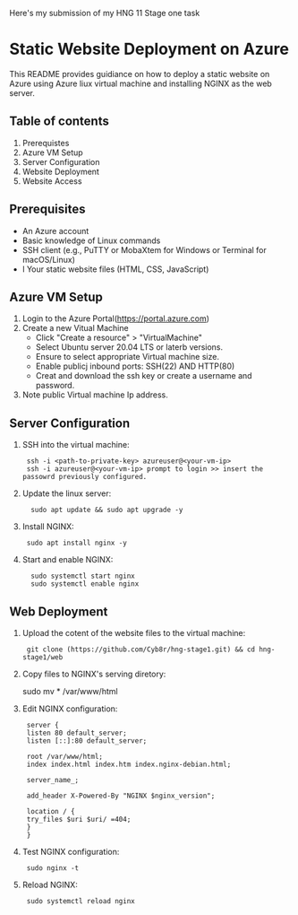 Here's my submission of my HNG 11 Stage one task

# Static Website Deployment on Azure

This README provides guidiance on how to deploy a static website on Azure using Azure liux virtual machine and installing NGINX as the web server.

## Table of contents

1. Prerequistes
2. Azure VM Setup
3. Server Configuration
4. Website Deployment
5. Website Access

## Prerequisites

- An Azure account
- Basic knowledge of Linux commands
- SSH client (e.g., PuTTY or MobaXtem for Windows or Terminal for macOS/Linux)
- l Your static website files (HTML, CSS, JavaScript)

## Azure VM Setup

1. Login to the Azure Portal(https://portal.azure.com)
2. Create a new Vitual Machine
    - Click "Create a resource" > "VirtualMachine"
    - Select Ubuntu server 20.04 LTS or laterb versions. 
    - Ensure to select appropriate Virtual machine size.
    - Enable publicj inbound ports: SSH(22) AND HTTP(80)
    - Creat and download the ssh key or create a username and password. 
3. Note public Virtual machine Ip address.

## Server Configuration

1. SSH into the virtual machine:

        ssh -i <path-to-private-key> azureuser@<your-vm-ip>
        ssh -i azureuser@<your-vm-ip> prompt to login >> insert the passowrd previously configured.

2. Update the linux server:

         sudo apt update && sudo apt upgrade -y

3. Install NGINX:

        sudo apt install nginx -y

4. Start and enable NGINX:

         sudo systemctl start nginx
         sudo systemctl enable nginx

## Web Deployment

1. Upload the cotent of the website files to the virtual machine:

        git clone (https://github.com/Cyb8r/hng-stage1.git) && cd hng-stage1/web

2. Copy files to NGINX's serving diretory:

     sudo mv * /var/www/html

3. Edit NGINX configuration:

        server {
        listen 80 default_server;
        listen [::]:80 default_server;

        root /var/www/html;
        index index.html index.htm index.nginx-debian.html;

        server_name_;

        add_header X-Powered-By "NGINX $nginx_version";

        location / {
        try_files $uri $uri/ =404;
        }
        }

4. Test NGINX configuration:

        sudo nginx -t

5. Reload NGINX:

        sudo systemctl reload nginx
